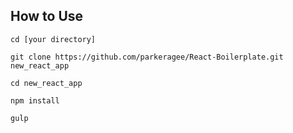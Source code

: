 ## How to Use

`cd [your directory]`

`git clone https://github.com/parkeragee/React-Boilerplate.git new_react_app`

`cd new_react_app`

`npm install`

`gulp`